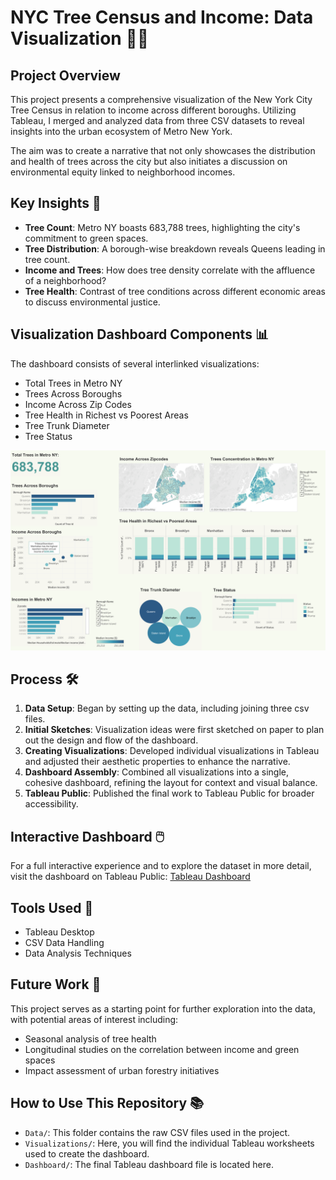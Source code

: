 # NYC Tree Census and Income: Data Visualization 🌳💼

## Project Overview
This project presents a comprehensive visualization of the New York City Tree Census in relation to income across different boroughs. Utilizing Tableau, I merged and analyzed data from three CSV datasets to reveal insights into the urban ecosystem of Metro New York. 

The aim was to create a narrative that not only showcases the distribution and health of trees across the city but also initiates a discussion on environmental equity linked to neighborhood incomes.

## Key Insights 🔑
- **Tree Count**: Metro NY boasts 683,788 trees, highlighting the city's commitment to green spaces.
- **Tree Distribution**: A borough-wise breakdown reveals Queens leading in tree count.
- **Income and Trees**: How does tree density correlate with the affluence of a neighborhood?
- **Tree Health**: Contrast of tree conditions across different economic areas to discuss environmental justice.

## Visualization Dashboard Components 📊
The dashboard consists of several interlinked visualizations:
- Total Trees in Metro NY
- Trees Across Boroughs
- Income Across Zip Codes
- Tree Health in Richest vs Poorest Areas
- Tree Trunk Diameter
- Tree Status

![NYC Tree Census and Income Dashboard](Tableau_Dashboard%20.png)


## Process 🛠️
1. **Data Setup**: Began by setting up the data, including joining three csv files.
2. **Initial Sketches**: Visualization ideas were first sketched on paper to plan out the design and flow of the dashboard.
3. **Creating Visualizations**: Developed individual visualizations in Tableau and adjusted their aesthetic properties to enhance the narrative.
4. **Dashboard Assembly**: Combined all visualizations into a single, cohesive dashboard, refining the layout for context and visual balance.
5. **Tableau Public**: Published the final work to Tableau Public for broader accessibility.

## Interactive Dashboard 🖱️
For a full interactive experience and to explore the dataset in more detail, visit the dashboard on Tableau Public:
[Tableau Dashboard](https://lnkd.in/egpRmTgX)

## Tools Used 🧰
- Tableau Desktop
- CSV Data Handling
- Data Analysis Techniques

## Future Work 🔮
This project serves as a starting point for further exploration into the data, with potential areas of interest including:
- Seasonal analysis of tree health
- Longitudinal studies on the correlation between income and green spaces
- Impact assessment of urban forestry initiatives

## How to Use This Repository 📚
- `Data/`: This folder contains the raw CSV files used in the project.
- `Visualizations/`: Here, you will find the individual Tableau worksheets used to create the dashboard.
- `Dashboard/`: The final Tableau dashboard file is located here.


